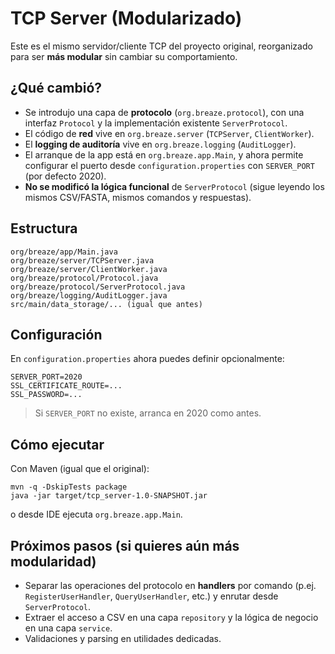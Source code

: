 # TCP Server (Modularizado)

Este es el mismo servidor/cliente TCP del proyecto original, reorganizado para ser **más modular** sin cambiar su comportamiento.

## ¿Qué cambió?
- Se introdujo una capa de **protocolo** (`org.breaze.protocol`), con una interfaz `Protocol` y la implementación existente `ServerProtocol`.
- El código de **red** vive en `org.breaze.server` (`TCPServer`, `ClientWorker`).
- El **logging de auditoría** vive en `org.breaze.logging` (`AuditLogger`).
- El arranque de la app está en `org.breaze.app.Main`, y ahora permite configurar el puerto desde `configuration.properties` con `SERVER_PORT` (por defecto 2020).
- **No se modificó la lógica funcional** de `ServerProtocol` (sigue leyendo los mismos CSV/FASTA, mismos comandos y respuestas).

## Estructura
```
org/breaze/app/Main.java
org/breaze/server/TCPServer.java
org/breaze/server/ClientWorker.java
org/breaze/protocol/Protocol.java
org/breaze/protocol/ServerProtocol.java
org/breaze/logging/AuditLogger.java
src/main/data_storage/... (igual que antes)
```

## Configuración
En `configuration.properties` ahora puedes definir opcionalmente:
```
SERVER_PORT=2020
SSL_CERTIFICATE_ROUTE=...
SSL_PASSWORD=...
```
> Si `SERVER_PORT` no existe, arranca en 2020 como antes.

## Cómo ejecutar
Con Maven (igual que el original):
```
mvn -q -DskipTests package
java -jar target/tcp_server-1.0-SNAPSHOT.jar
```
o desde IDE ejecuta `org.breaze.app.Main`.

## Próximos pasos (si quieres aún más modularidad)
- Separar las operaciones del protocolo en **handlers** por comando (p.ej. `RegisterUserHandler`, `QueryUserHandler`, etc.) y enrutar desde `ServerProtocol`.
- Extraer el acceso a CSV en una capa `repository` y la lógica de negocio en una capa `service`.
- Validaciones y parsing en utilidades dedicadas.
